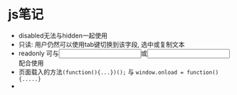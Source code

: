 # js笔记
+  disabled无法与hidden一起使用
+  只读: 用户仍然可以使用tab键切换到该字段, 选中或复制文本
+  readonly 可与<input type="text">或<input type="password">配合使用
+  页面载入的方法`(function(){...})();`   与 `window.onload = function(){.....}`
+  